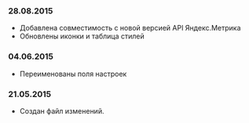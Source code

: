 ### 28.08.2015
* Добавлена совместимость с новой версией API Яндекс.Метрика
* Обновлены иконки и таблица стилей

### 04.06.2015
* Переименованы поля настроек

### 21.05.2015
* Создан файл изменений.
